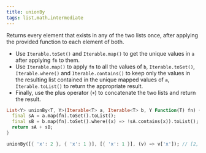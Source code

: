 ```yaml
---
title: unionBy
tags: list,math,intermediate
---
```


Returns every element that exists in any of the two lists once, after applying the provided function to each element of both.

- Use `Iterable.toSet()` and `Iterable.map()` to get the unique values in `a` after applying `fn` to them.
- Use `Iterable.map()` to apply `fn` to all the values of `b`, `Iterable.toSet()`, `Iterable.where()` and `Iterable.contains()` to keep only the values in the resulting list contained in the unique mapped values of `a`, `Iterable.toList()` to return the appropriate result.
- Finally, use the plus operator (`+`) to concatenate the two lists and return the result.

```dart
List<Y> unionBy<T, Y>(Iterable<T> a, Iterable<T> b, Y Function(T) fn) {
  final sA = a.map(fn).toSet().toList();
  final sB = b.map(fn).toSet().where((x) => !sA.contains(x)).toList();
  return sA + sB;
}
```

```dart
unionBy([{ 'x': 2 }, { 'x': 1 }], [{ 'x': 1 }], (v) => v['x']); // [2, 1]
```
